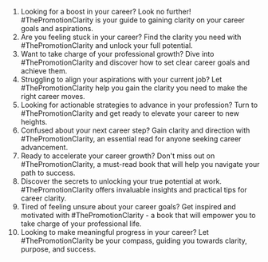 1. Looking for a boost in your career? Look no further! #ThePromotionClarity is your guide to gaining clarity on your career goals and aspirations.
2. Are you feeling stuck in your career? Find the clarity you need with #ThePromotionClarity and unlock your full potential.
3. Want to take charge of your professional growth? Dive into #ThePromotionClarity and discover how to set clear career goals and achieve them.
4. Struggling to align your aspirations with your current job? Let #ThePromotionClarity help you gain the clarity you need to make the right career moves.
5. Looking for actionable strategies to advance in your profession? Turn to #ThePromotionClarity and get ready to elevate your career to new heights.
6. Confused about your next career step? Gain clarity and direction with #ThePromotionClarity, an essential read for anyone seeking career advancement.
7. Ready to accelerate your career growth? Don't miss out on #ThePromotionClarity, a must-read book that will help you navigate your path to success.
8. Discover the secrets to unlocking your true potential at work. #ThePromotionClarity offers invaluable insights and practical tips for career clarity.
9. Tired of feeling unsure about your career goals? Get inspired and motivated with #ThePromotionClarity - a book that will empower you to take charge of your professional life.
10. Looking to make meaningful progress in your career? Let #ThePromotionClarity be your compass, guiding you towards clarity, purpose, and success.
